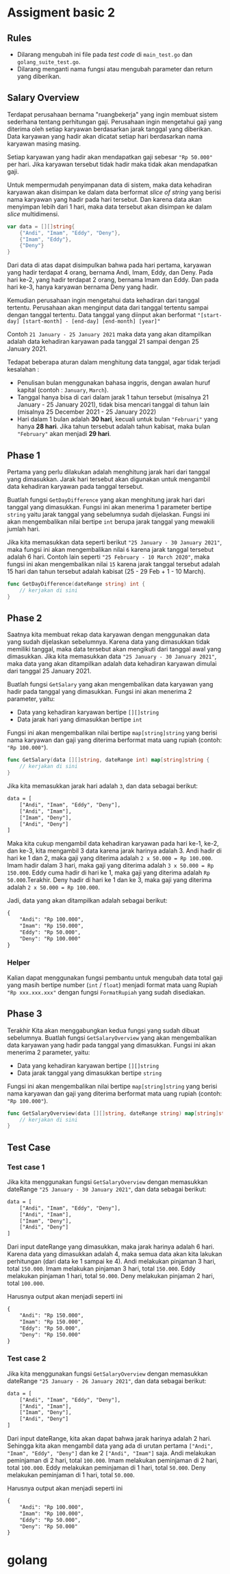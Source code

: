 # Assigment basic 2

## Rules

- Dilarang mengubah ini file pada _test code_ di `main_test.go` dan `golang_suite_test.go`.
- Dilarang menganti nama fungsi atau mengubah parameter dan return yang diberikan.

## Salary Overview

Terdapat perusahaan bernama "ruangbekerja" yang ingin membuat sistem sederhana tentang perhitungan gaji. Perusahaan ingin mengetahui gaji yang diterima oleh setiap karyawan berdasarkan jarak tanggal yang diberikan. Data karyawan yang hadir akan dicatat setiap hari berdasarkan nama karyawan masing masing.

Setiap karyawan yang hadir akan mendapatkan gaji sebesar `"Rp 50.000"` per hari. Jika karyawan tersebut tidak hadir maka tidak akan mendapatkan gaji.

Untuk mempermudah penyimpanan data di sistem, maka data kehadiran karyawan akan disimpan ke dalam data berformat _slice of string_ yang berisi nama karyawan yang hadir pada hari tersebut. Dan karena data akan menyimpan lebih dari 1 hari, maka data tersebut akan disimpan ke dalam _slice_ multidimensi.

```go
var data = [][]string{
    {"Andi", "Imam", "Eddy", "Deny"},
    {"Imam", "Eddy"},
    {"Deny"}
}
```

Dari data di atas dapat disimpulkan bahwa pada hari pertama, karyawan yang hadir terdapat 4 orang, bernama Andi, Imam, Eddy, dan Deny. Pada hari ke-2, yang hadir terdapat 2 orang, bernama Imam dan Eddy. Dan pada hari ke-3, hanya karyawan bernama Deny yang hadir.

Kemudian perusahaan ingin mengetahui data kehadiran dari tanggal tertentu. Perusahaan akan menginput data dari tanggal tertentu sampai dengan tanggal tertentu. Data tanggal yang diinput akan berformat `"[start-day] [start-month] - [end-day] [end-month] [year]"`

Contoh `21 January - 25 January 2021` maka data yang akan ditampilkan adalah data kehadiran karyawan pada tanggal 21 sampai dengan 25 January 2021.

Tedapat beberapa aturan dalam menghitung data tanggal, agar tidak terjadi kesalahan :

- Penulisan bulan menggunakan bahasa inggris, dengan awalan huruf kapital (contoh : `January`, `March`).
- Tanggal hanya bisa di cari dalam jarak 1 tahun tersebut (misalnya 21 January - 25 January 2021), tidak bisa mencari tanggal di tahun lain (misalnya 25 December 2021 - 25 January 2022)
- Hari dalam 1 bulan adalah **30 hari**, kecuali untuk bulan `"Februari"` yang hanya **28 hari**. Jika tahun tersebut adalah tahun kabisat, maka bulan `"February"` akan menjadi **29 hari**.

## Phase 1

Pertama yang perlu dilakukan adalah menghitung jarak hari dari tanggal yang dimasukkan. Jarak hari tersebut akan digunakan untuk mengambil data kehadiran karyawan pada tanggal tersebut.

Buatlah fungsi `GetDayDifference` yang akan menghitung jarak hari dari tanggal yang dimasukkan. Fungsi ini akan menerima 1 parameter bertipe `string` yaitu jarak tanggal yang sebelumnya sudah dijelaskan. Fungsi ini akan mengembalikan nilai bertipe `int` berupa jarak tanggal yang mewakili jumlah hari.

Jika kita memasukkan data seperti berikut `"25 January - 30 January 2021"`, maka fungsi ini akan mengembalikan nilai `6` karena jarak tanggal tersebut adalah 6 hari. Contoh lain seperti `"25 February - 10 March 2020"`, maka fungsi ini akan mengembalikan nilai `15` karena jarak tanggal tersebut adalah 15 hari dan tahun tersebut adalah kabisat (25 - 29 Feb + 1 - 10 March).

```go
func GetDayDifference(dateRange string) int {
    // kerjakan di sini
}
```

## Phase 2

Saatnya kita membuat rekap data karyawan dengan menggunakan data yang sudah dijelaskan sebelumnya. Karena data yang dimasukkan tidak memiliki tanggal, maka data tersebut akan mengikuti dari tanggal awal yang dimasukkan. Jika kita memasukkan data `"25 January - 30 January 2021"`, maka data yang akan ditampilkan adalah data kehadiran karyawan dimulai dari tanggal 25 January 2021.

Buatlah fungsi `GetSalary` yang akan mengembalikan data karyawan yang hadir pada tanggal yang dimasukkan. Fungsi ini akan menerima 2 parameter, yaitu:

- Data yang kehadiran karyawan bertipe `[][]string`
- Data jarak hari yang dimasukkan bertipe `int`

Fungsi ini akan mengembalikan nilai bertipe `map[string]string` yang berisi nama karyawan dan gaji yang diterima berformat mata uang rupiah (contoh: `"Rp 100.000"`).

```go
func GetSalary(data [][]string, dateRange int) map[string]string {
    // kerjakan di sini
}
```

Jika kita memasukkan jarak hari adalah `3`, dan data sebagai berikut:

```txt
data = [
    ["Andi", "Imam", "Eddy", "Deny"],
    ["Andi", "Imam"],
    ["Imam", "Deny"],
    ["Andi", "Deny"]
]
```

Maka kita cukup mengambil data kehadiran karyawan pada hari ke-1, ke-2, dan ke-3, kita mengambil 3 data karena jarak harinya adalah 3. Andi hadir di hari ke 1 dan 2, maka gaji yang diterima adalah `2 x 50.000 = Rp 100.000`. Imam hadir dalam 3 hari, maka gaji yang diterima adalah `3 x 50.000 = Rp 150.000`. Eddy cuma hadir di hari ke 1, maka gaji yang diterima adalah `Rp 50.000`.Terakhir. Deny hadir di hari ke 1 dan ke 3, maka gaji yang diterima adalah `2 x 50.000 = Rp 100.000`.

Jadi, data yang akan ditampilkan adalah sebagai berikut:

```txt
{
    "Andi": "Rp 100.000",
    "Imam": "Rp 150.000",
    "Eddy": "Rp 50.000",
    "Deny": "Rp 100.000"
}
```

### Helper

Kalian dapat menggunakan fungsi pembantu untuk mengubah data total gaji yang masih bertipe number (`int` / `float`) menjadi format mata uang Rupiah `"Rp xxx.xxx.xxx"` dengan fungsi `FormatRupiah` yang sudah disediakan.

## Phase 3

Terakhir Kita akan menggabungkan kedua fungsi yang sudah dibuat sebelumnya. Buatlah fungsi `GetSalaryOverview` yang akan mengembalikan data karyawan yang hadir pada tanggal yang dimasukkan. Fungsi ini akan menerima 2 parameter, yaitu:

- Data yang kehadiran karyawan bertipe `[][]string`
- Data jarak tanggal yang dimasukkan bertipe `string`

Fungsi ini akan mengembalikan nilai bertipe `map[string]string` yang berisi nama karyawan dan gaji yang diterima berformat mata uang rupiah (contoh: `"Rp 100.000"`).

```go
func GetSalaryOverview(data [][]string, dateRange string) map[string]string {
    // kerjakan di sini
}
```

## Test Case

### Test case 1

Jika kita menggunakan fungsi `GetSalaryOverview` dengan memasukkan dateRange `"25 January - 30 January 2021"`, dan data sebagai berikut:

```txt
data = [
    ["Andi", "Imam", "Eddy", "Deny"],
    ["Andi", "Imam"],
    ["Imam", "Deny"],
    ["Andi", "Deny"]
]
```

Dari input dateRange yang dimasukkan, maka jarak harinya adalah 6 hari. Karena data yang dimasukkan adalah 4, maka semua data akan kita lakukan perhitungan (dari data ke 1 sampai ke 4). Andi melakukan pinjaman 3 hari, total `150.000`. Imam melakukan pinjaman 3 hari, total `150.000`. Eddy melakukan pinjaman 1 hari, total `50.000`. Deny melakukan pinjaman 2 hari, total `100.000`.

Harusnya output akan menjadi seperti ini

```txt
{
    "Andi": "Rp 150.000",
    "Imam": "Rp 150.000",
    "Eddy": "Rp 50.000",
    "Deny": "Rp 150.000"
}
```

### Test case 2

Jika kita menggunakan fungsi `GetSalaryOverview` dengan memasukkan dateRange `"25 January - 26 January 2021"`, dan data sebagai berikut:

```txt
data = [
    ["Andi", "Imam", "Eddy", "Deny"],
    ["Andi", "Imam"],
    ["Imam", "Deny"],
    ["Andi", "Deny"]
]
```

Dari input dateRange, kita akan dapat bahwa jarak harinya adalah 2 hari. Sehingga kita akan mengambil data yang ada di urutan pertama `["Andi", "Imam", "Eddy", "Deny"]` dan ke 2 `["Andi", "Imam"]` saja. Andi melakukan peminjaman di 2 hari, total `100.000`. Imam melakukan peminjaman di 2 hari, total `100.000`. Eddy melakukan peminjaman di 1 hari, total `50.000`. Deny melakukan peminjaman di 1 hari, total `50.000`.

Harusnya output akan menjadi seperti ini

```txt
{
    "Andi": "Rp 100.000",
    "Imam": "Rp 100.000",
    "Eddy": "Rp 50.000",
    "Deny": "Rp 50.000"
}
```
# golang

